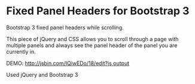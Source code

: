 Fixed Panel Headers for Bootstrap 3
===================

Bootstrap 3 fixed panel headers while scrolling.

This piece of jQuery and CSS allows you to scroll through a page with multiple panels and always see the panel header of the panel you are currently in.

DEMO: http://jsbin.com/IQiwEDo/18/edit?js,output

Used jQuery and Bootstrap 3
